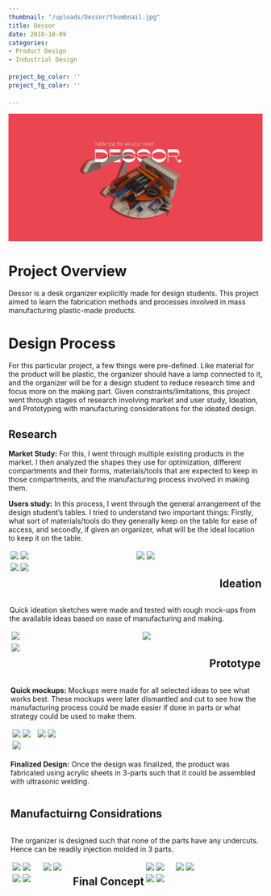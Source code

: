```yaml
---
thumbnail: "/uploads/Dessor/thumbnail.jpg"
title: Dessor 
date: 2018-10-09
categories:
- Product Design
- Industrial Design

project_bg_color: ''
project_fg_color: ''

---
```


![](\uploads\Dessor\thumbnail.jpg)

# Project Overview
Dessor is a desk organizer explicitly made for design students. This project aimed to learn the fabrication methods and processes involved in mass manufacturing plastic-made products.

# Design Process
For this particular project, a few things were pre-defined. Like material for the product will be plastic, the organizer should have a lamp connected to it, and the organizer will be for a design student to reduce research time and focus more on the making part.
Given constraints/limitations, this project went through stages of research involving market and user study, Ideation, and Prototyping with manufacturing considerations for the ideated design.

## Research
**Market Study:** For this, I went through multiple existing products in the market. I then analyzed the shapes they use for optimization, different compartments and their forms, materials/tools that are expected to keep in those compartments, and the manufacturing process involved in making them.

**Users study:** In this process, I went through the general arrangement of the design student’s tables. I tried to understand two important things: Firstly, what sort of materials/tools do they generally keep on the table for ease of access, and secondly, if given an organizer, what will be the ideal location to keep it on the table.
<div class="row"; style=" display: flex;
  flex-wrap: wrap; height:35%;
  padding: 2px;">
  
  <div class="column"; style="  flex: 33.3%;
  padding: 2px;">
    <img src="https://u.cubeupload.com/bshuva/UntitledArtwork5.png">
    <img src="https://u.cubeupload.com/bshuva/UntitledArtwork.png">
  </div>

  <div class="column" ; style="  flex: 33.3%;
  padding: 02px;">
      <img src="https://u.cubeupload.com/bshuva/UntitledArtwork1.png">
      <img src="https://u.cubeupload.com/bshuva/UntitledArtwork2.png">
   </div>

  <div class="column" ; style="  flex: 33.3%;
  padding: 02px;">
    <img src="https://u.cubeupload.com/bshuva/UntitledArtwork3.png">
    <img src="https://u.cubeupload.com/bshuva/UntitledArtwork4.png">
   </div>
<br>
<br>

## Ideation
Quick ideation sketches were made and tested with rough mock-ups from the available ideas based on ease of manufacturing and making.

<div class="row"; style=" display: flex;
  flex-wrap: wrap; height:35%;
  padding: 2px;">
  
  <div class="column"; style="  flex: 35%;
  padding: 2px;">
    <img src="https://u.cubeupload.com/bshuva/IMG20190206221337.jpg">
    
  </div>

  <div class="column" ; style="  flex: 30%;
  padding: 02px;">
      <img src="https://u.cubeupload.com/bshuva/IMG20190206221345.jpg">
   </div>

  <div class="column" ; style="  flex: 35%;
  padding: 02px;">
    <img src="https://u.cubeupload.com/bshuva/IMG20190206221323.jpg">
   </div>
<br>
<br>


## Prototype

**Quick mockups:** Mockups were made for all selected ideas to see what works best. These mockups were later dismantled and cut to see how the manufacturing process could be made easier if done in parts or what strategy could be used to make them.

<div class="row"; style=" display: flex;
  flex-wrap: wrap; height:50%;
  padding: 2px;">
  
  <div class="column"; style="  flex: 28%;
  padding: 2px;">
    <img src="https://u.cubeupload.com/bshuva/UntitledArtwork1min.png">
    <img src="https://u.cubeupload.com/bshuva/UntitledArtwork9min.png">
  </div>

  <div class="column" ; style="  flex: 28%;
  padding: 02px;">
      <img src="https://u.cubeupload.com/bshuva/UntitledArtwork8min.png">
    <img src="https://u.cubeupload.com/bshuva/UntitledArtwork7.png">
   </div>
  
  <div class="column" ; style="  flex: 43%;
  padding: 02px;">
    <img src="https://u.cubeupload.com/bshuva/UntitledArtwork6.png">
  </div>

</div>
<br>
<br>

**Finalized Design:** Once the design was finalized, the product was fabricated using acrylic sheets in 3-parts such that it could be assembled with ultrasonic welding.
<br>

## Manufactuirng Considrations
The organizer is designed such that none of the parts have any undercuts. Hence can be readily injection molded in 3 parts.
<div class="row"; style=" display: flex;
  flex-wrap: wrap; height:50%;
  padding: 2px;">
  
  <div class="column"; style="  flex: 33.3%;
  padding: 2px;">
    <img src="https://u.cubeupload.com/bshuva/MVIMG20181218120328.jpg">
   <img src="https://u.cubeupload.com/bshuva/IMG2018121812.jpg">
  </div>

  <div class="column" ; style="  flex: 31.3%;
  padding: 02px;">
      <img src="https://u.cubeupload.com/bshuva/MVIMG20181218120316.jpg">
    <img src="https://u.cubeupload.com/bshuva/MVIMG20181218120348.jpg">
   </div>
  
  <div class="column" ; style="  flex: 30.6%;
  padding: 02px;">
     <img src="https://u.cubeupload.com/bshuva/MVIMG20181218120310.jpg">
     <img src="https://u.cubeupload.com/bshuva/MVIMG20181218120356.jpg">
  </div>

</div>
<br>
<br>

## Final Concept
<div class="row"; style=" display: flex;
  flex-wrap: wrap; height:50%;
  padding: 2px;">
  
  <div class="column"; style="  flex: 33.3%;
  padding: 2px;">
    <img src="https://u.cubeupload.com/bshuva/IMG20190204000148.jpg">
    <img src="https://u.cubeupload.com/bshuva/IMG20190204004340.jpg">
  </div>

  <div class="column" ; style="  flex: 35.5%;
  padding: 02px;">
      <img src="https://u.cubeupload.com/bshuva/IMG20190204000431.jpg">
    <img src="https://u.cubeupload.com/bshuva/IMG20190204004058.jpg">
   </div>
  
  <div class="column" ; style="  flex: 33.3%;
  padding: 02px;">
    <img src="https://u.cubeupload.com/bshuva/IMG20190204000127.jpg">
     <img src="https://u.cubeupload.com/bshuva/IMG20190204002741.jpg">
  </div>

</div>
<br>
<br>

